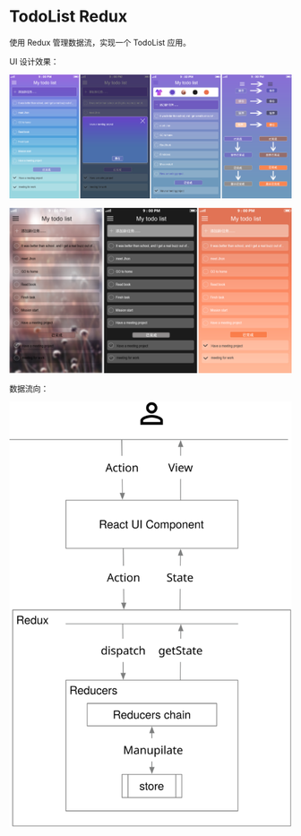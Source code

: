 # TodoList Redux

使用 Redux 管理数据流，实现一个 TodoList 应用。

UI 设计效果：

![UI 设计效果](todolist.png)

![UI 设计效果2](todolist2.png)

数据流向：

![Redux data flow](Redux.svg)

